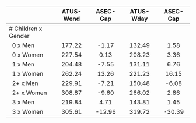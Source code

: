 
|                      |    ATUS-Wend |     ASEC-Gap |    ATUS-Wday |     ASEC-Gap |
| -------------------- | :----------: | :----------: | :----------: | :----------: |
| # Children x Gender  |              |              |              |              |
| &nbsp;&nbsp;0 x Men  |       177.22 |        -1.17 |       132.49 |         1.58 |
| &nbsp;&nbsp;0 x Women |       227.54 |         0.13 |       208.23 |         3.36 |
| &nbsp;&nbsp;1 x Men  |       204.48 |        -7.55 |       131.11 |         6.76 |
| &nbsp;&nbsp;1 x Women |       262.24 |        13.26 |       221.23 |        16.15 |
| &nbsp;&nbsp;2+ x Men |       229.91 |        -7.21 |       150.48 |        -6.08 |
| &nbsp;&nbsp;2+ x Women |       308.87 |        -9.60 |       266.02 |         2.86 |
| &nbsp;&nbsp;3 x Men  |       219.84 |         4.71 |       143.81 |         1.45 |
| &nbsp;&nbsp;3 x Women |       305.61 |       -12.96 |       319.72 |       -30.39 |

